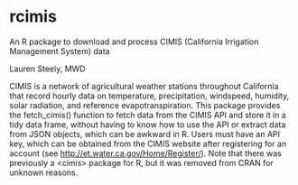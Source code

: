 # rcimis
An R package to download and process CIMIS (California Irrigation Management System) data

Lauren Steely, MWD

CIMIS is a network of agricultural weather stations throughout California that record hourly data on temperature, precipitation, windspeed, humidity, solar radiation, and reference evapotranspiration. This package provides the fetch_cimis() function to fetch data from the CIMIS API and store it in a tidy data frame, without having to know how to use the API or extract data from JSON objects, which can be awkward in R. Users must have an API key, which can be obtained from the CIMIS website after registering for an account (see http://et.water.ca.gov/Home/Register/). Note that there was previously a \<cimis\> package for R, but it was removed from CRAN for unknown reasons.
